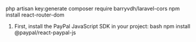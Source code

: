 
php artisan key:generate
composer require barryvdh/laravel-cors
npm install react-router-dom




1. First, install the PayPal JavaScript SDK in your project:
bash
npm install @paypal/react-paypal-js